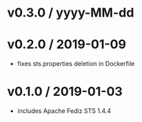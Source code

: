 v0.3.0 / yyyy-MM-dd
===================

v0.2.0 / 2019-01-09
===================
* fixes sts.properties deletion in Dockerfile

v0.1.0 / 2019-01-03
===================
* includes Apache Fediz STS 1.4.4

